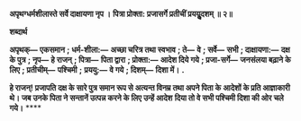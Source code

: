 **अपृथग्धर्मशीलास्ते सर्वे दाक्षायणा नृप ।** **पित्रा प्रोक्ता: प्रजासर्गे प्रतीचीं प्रययुॢदशम् ॥ २॥** 

**शब्दार्थ** 

**अपृथक्—** **एकसमान** **; धर्म-शीला:—** **अच्छा चरित्र तथा स्वभाव** **; ते—** **वे** **; सर्वे—** **सभी** **; दाक्षायणा:—** **दक्ष के पुत्र** **; नृप—** **हे राजन्** **; पित्रा—** **पिता द्वारा** **; प्रोक्ता:—** **आदेश दिये गये** **; प्रजा-सर्गे—** **जनसंलया बढ़ाने के लिए** **; प्रतीचीम्—** **पश्चिमी** **;** **प्रययु:—** **वे गये** **; दिशम्—** **दिशा में।** **.** 

**हे राजन्! प्रजापति दक्ष के सारे पुत्र समान रूप से अत्यन्त विनम्र तथा अपने पिता के** **आदेशों के प्रति आज्ञाकारी थे। जब उनके पिता ने सन्तानें उत्पन्न करने के लिए उन्हें आदेश** **दिया तो वे सभी पश्चिमी दिशा की ओर चले गये।** **** 